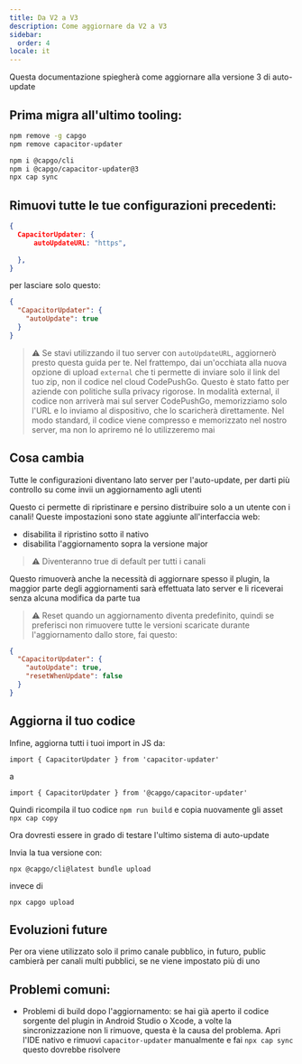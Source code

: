 ```yaml
---
title: Da V2 a V3
description: Come aggiornare da V2 a V3
sidebar:
  order: 4
locale: it
---
```


Questa documentazione spiegherà come aggiornare alla versione 3 di auto-update

## Prima migra all'ultimo tooling:

```bash
npm remove -g capgo
npm remove capacitor-updater

npm i @capgo/cli
npm i @capgo/capacitor-updater@3
npx cap sync
```

## Rimuovi tutte le tue configurazioni precedenti:

```json
{
  CapacitorUpdater: {
      autoUpdateURL: "https",
      
  },
}
```

per lasciare solo questo:

```json
{
  "CapacitorUpdater": {
    "autoUpdate": true
  }
}
```

> ⚠️ Se stavi utilizzando il tuo server con `autoUpdateURL`, aggiornerò presto questa guida per te. Nel frattempo, dai un'occhiata alla nuova opzione di upload `external` che ti permette di inviare solo il link del tuo zip, non il codice nel cloud CodePushGo. Questo è stato fatto per aziende con politiche sulla privacy rigorose. In modalità external, il codice non arriverà mai sul server CodePushGo, memorizziamo solo l'URL e lo inviamo al dispositivo, che lo scaricherà direttamente. Nel modo standard, il codice viene compresso e memorizzato nel nostro server, ma non lo apriremo né lo utilizzeremo mai

## Cosa cambia

Tutte le configurazioni diventano lato server per l'auto-update, per darti più controllo su come invii un aggiornamento agli utenti

Questo ci permette di ripristinare e persino distribuire solo a un utente con i canali! Queste impostazioni sono state aggiunte all'interfaccia web:

* disabilita il ripristino sotto il nativo
* disabilita l'aggiornamento sopra la versione major

> ⚠️ Diventeranno true di default per tutti i canali

Questo rimuoverà anche la necessità di aggiornare spesso il plugin, la maggior parte degli aggiornamenti sarà effettuata lato server e li riceverai senza alcuna modifica da parte tua

> ⚠️ Reset quando un aggiornamento diventa predefinito, quindi se preferisci non rimuovere tutte le versioni scaricate durante l'aggiornamento dallo store, fai questo:

```json
{
  "CapacitorUpdater": {
    "autoUpdate": true,
    "resetWhenUpdate": false
  }
}
```

## Aggiorna il tuo codice

Infine, aggiorna tutti i tuoi import in JS da:

```
import { CapacitorUpdater } from 'capacitor-updater'
```

a

```
import { CapacitorUpdater } from '@capgo/capacitor-updater'
```

Quindi ricompila il tuo codice `npm run build` e copia nuovamente gli asset `npx cap copy`

Ora dovresti essere in grado di testare l'ultimo sistema di auto-update

Invia la tua versione con:

```
npx @capgo/cli@latest bundle upload
```

invece di

```
npx capgo upload
```

## Evoluzioni future

Per ora viene utilizzato solo il primo canale pubblico, in futuro, public cambierà per canali multi pubblici, se ne viene impostato più di uno

## Problemi comuni:

* Problemi di build dopo l'aggiornamento: se hai già aperto il codice sorgente del plugin in Android Studio o Xcode, a volte la sincronizzazione non li rimuove, questa è la causa del problema. Apri l'IDE nativo e rimuovi `capacitor-updater` manualmente e fai `npx cap sync` questo dovrebbe risolvere
